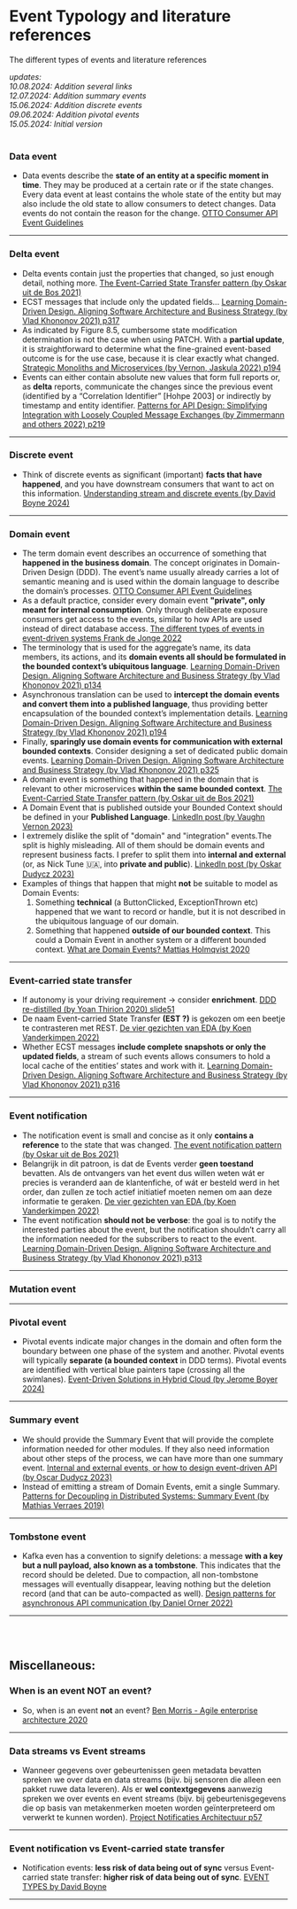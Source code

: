 # Event Typology and literature references
The different types of events and literature references
<br>

*updates:*<br>
*10.08.2024: Addition several links*<br>
*12.07.2024: Addition summary events*<br>
*15.06.2024: Addition discrete events*<br>
*09.06.2024: Addition pivotal events*<br>
*15.05.2024: Initial version*<br>
<br>

### Data event
* Data events describe the **state of an entity at a specific moment in time**. They may be produced at a certain rate or if the state changes. Every data event at least contains the whole state of the entity but may also include the old state to allow consumers to detect changes. Data events do not contain the reason for the change. [OTTO Consumer API Event Guidelines](https://api.otto.de/portal/guidelines/event-guidelines/concepts#data-events)

___


### Delta event
* Delta events contain just the properties that changed, so just enough detail, nothing more. [The Event-Carried State Transfer pattern (by Oskar uit de Bos 2021)](https://itnext.io/the-event-carried-state-transfer-pattern-aae49715bb7f)
* ECST messages that include  only the updated fields... [Learning Domain-Driven Design. Aligning Software Architecture and Business Strategy (by Vlad Khononov 2021) p317](https://www.oreilly.com/library/view/learning-domain-driven-design/9781098100124/)
* As indicated by Figure 8.5, cumbersome state modification determination is not the case when using PATCH. With a **partial update**, it is straightforward to determine what the fine-grained event-based outcome is for the use case, because it is clear exactly what changed. [Strategic Monoliths and Microservices (by Vernon, Jaskula 2022) p194](https://www.informit.com/store/strategic-monoliths-and-microservices-driving-innovation-9780137355464)
* Events can either contain absolute new values that form full reports or, as **delta** reports, communicate the changes since the previous event (identified by a “Correlation Identifier” [Hohpe 2003] or indirectly by timestamp and entity identifier. [Patterns for API Design: Simplifying Integration with Loosely Coupled Message Exchanges (by Zimmermann and others 2022) p219](https://www.informit.com/store/patterns-for-api-design-simplifying-integration-with-9780137670109)

___


### Discrete event
* Think of discrete events as significant (important) **facts that have happened**, and you have downstream consumers that want to act on this information. [Understanding stream and discrete events (by David Boyne 2024)](https://eda-visuals.boyney.io/visuals/understanding-stream-and-discrete-events)

___


### Domain event
* The term domain event describes an occurrence of something that **happened in the business domain**. The concept originates in Domain-Driven Design (DDD). The event’s name usually already carries a lot of semantic meaning and is used within the domain language to describe the domain’s processes. [OTTO Consumer API Event Guidelines](https://api.otto.de/portal/guidelines/event-guidelines/concepts#domain-events)
* As a default practice, consider every domain event **"private", only meant for internal consumption**. Only through deliberate exposure consumers get access to the events, similar to how APIs are used instead of direct database access. [The different types of events in event-driven systems Frank de Jonge 2022](https://blog.frankdejonge.nl/the-different-types-of-events-in-event-driven-systems/)
* The terminology that is used for the aggregate’s name, its data members, its actions, and its **domain events all should be formulated in the bounded context’s ubiquitous language**. [Learning Domain-Driven Design. Aligning Software Architecture and Business Strategy (by Vlad Khononov 2021) p134](https://www.oreilly.com/library/view/learning-domain-driven-design/9781098100124/)
* Asynchronous translation can be used to **intercept the domain events and convert them into a published language**, thus providing better encapsulation of the bounded context’s implementation details. [Learning Domain-Driven Design. Aligning Software Architecture and Business Strategy (by Vlad Khononov 2021) p194](https://www.oreilly.com/library/view/learning-domain-driven-design/9781098100124/)
* Finally, **sparingly use domain events for communication with external bounded contexts**. Consider designing a set of dedicated public domain events. [Learning Domain-Driven Design. Aligning Software Architecture and Business Strategy (by Vlad Khononov 2021) p325](https://www.oreilly.com/library/view/learning-domain-driven-design/9781098100124/)
* A domain event is something that happened in the domain that is relevant to other microservices **within the same bounded context**. [The Event-Carried State Transfer pattern (by Oskar uit de Bos 2021)](https://itnext.io/the-event-carried-state-transfer-pattern-aae49715bb7f)
* A Domain Event that is published outside your Bounded Context should be defined in your **Published Language**. [LinkedIn post (by Vaughn Vernon 2023)](https://www.linkedin.com/posts/vaughnvernon_dddesign-activity-7121926516568911873-Itb9/)
* I extremely dislike the split of "domain" and "integration" events.The split is highly misleading. All of them should be domain events and represent business facts. I prefer to split them into **internal and external** (or, as Nick Tune 🇺🇦, into **private and public**). [LinkedIn post (by Oskar Dudycz 2023)](https://www.linkedin.com/posts/oskardudycz_i-extremely-dislike-the-split-of-domain-activity-7119331094696476672-1x6r/)
* Examples of things that happen that might **not** be suitable to model as Domain Events:
    1. Something **technical** (a ButtonClicked, ExceptionThrown etc) happened that we want to record or handle, but it is not described in the ubiquitous language of our domain.
    2. Something that happened **outside of our bounded context**. This could a Domain Event in another system or a different bounded context. [What are Domain Events? Mattias Holmqvist 2020](https://web.archive.org/web/20221201162409/https://serialized.io/ddd/domain-event/)

___


### Event-carried state transfer
* If autonomy is your driving requirement -> consider **enrichment**. [DDD re-distilled (by Yoan Thirion 2020) slide51](https://speakerdeck.com/thirion/ddd-re-distilled?slide=51)
* De naam Event-carried State Transfer **(EST ?)** is gekozen om een beetje te contrasteren met REST. [De vier gezichten van EDA (by Koen Vanderkimpen 2022)](https://www.smalsresearch.be/de-vier-gezichten-van-eda/)
* Whether ECST messages **include complete snapshots or only the updated fields**, a stream of such events allows consumers to hold a local cache of the entities’ states and work with it. [Learning Domain-Driven Design. Aligning Software Architecture and Business Strategy (by Vlad Khononov 2021) p316](https://www.oreilly.com/library/view/learning-domain-driven-design/9781098100124/)

___


### Event notification
* The notification event is small and concise as it only **contains a reference** to the state that was changed. [The event notification pattern (by Oskar uit de Bos 2021)](https://medium.com/geekculture/the-event-notification-pattern-a62d48519107)
* Belangrijk in dit patroon, is dat de Events verder **geen toestand** bevatten. Als de ontvangers van het event dus willen weten wát er precies is veranderd aan de klantenfiche, of wát er besteld werd in het order, dan zullen ze toch actief initiatief moeten nemen om aan deze informatie te geraken. [De vier gezichten van EDA (by Koen Vanderkimpen 2022)](https://www.smalsresearch.be/de-vier-gezichten-van-eda/)
* The event notification **should not be verbose**: the goal is to notify the interested parties about the event, but the notification shouldn’t carry all the information needed for the subscribers to react to the event. [Learning Domain-Driven Design. Aligning Software Architecture and Business Strategy (by Vlad Khononov 2021) p313](https://www.oreilly.com/library/view/learning-domain-driven-design/9781098100124/)

___



### Mutation event

___


### Pivotal event
* Pivotal events indicate major changes in the domain and often form the boundary between one phase of the system and another. Pivotal events will typically **separate (a bounded context** in DDD terms). Pivotal events are identified with vertical blue painters tape (crossing all the swimlanes). [Event-Driven Solutions in Hybrid Cloud (by Jerome Boyer 2024)](https://jbcodeforce.github.io/eda-studies/event-storming/#concepts)

___


### Summary event
* We should provide the Summary Event that will provide the complete information needed for other modules. If they also need information about other steps of the process, we can have more than one summary event. [Internal and external events, or how to design event-driven API (by Oscar Dudycz 2023)](https://event-driven.io/en/internal_external_events/)
* Instead of emitting a stream of Domain Events, emit a single Summary. [Patterns for Decoupling in Distributed Systems: Summary Event (by Mathias Verraes 2019)](https://verraes.net/2019/05/patterns-for-decoupling-distsys-summary-event/)


___

### Tombstone event
* Kafka even has a convention to signify deletions: a message **with a key but a null payload, also known as a tombstone**. This indicates that the record should be deleted. Due to compaction, all non-tombstone messages will eventually disappear, leaving nothing but the deletion record (and that can be auto-compacted as well). [Design patterns for asynchronous API communication (by Daniel Orner 2022)](https://stackoverflow.blog/2022/07/21/event-driven-topic-design-using-kafka/)


___
<br>
<br>

## Miscellaneous:

### When is an event NOT an event?
* So, when is an event **not** an event? [Ben Morris - Agile enterprise architecture 2020](https://www.ben-morris.com/when-is-an-event-not-an-event/)

___

### Data streams vs Event streams
* Wanneer gegevens over gebeurtenissen geen metadata bevatten spreken we over data en data streams (bijv. bij sensoren die alleen een pakket ruwe data leveren). Als er **wel contextgegevens** aanwezig spreken we over events en event streams (bijv. bij gebeurtenisgegevens die op basis van metakenmerken moeten worden geïnterpreteerd om verwerkt te kunnen worden). [Project Notificaties Architectuur p57](https://github.com/VNG-Realisatie/notificatieservices/blob/main/docs/achtergronddocumentatie/notificatieservices_architectuur.pdf)


___

### Event notification vs Event-carried state transfer
* Notification events: **less risk of data being out of sync** versus Event-carried state transfer: **higher risk of data being out of sync**. [EVENT TYPES by David Boyne](https://eda-visuals.boyney.io/visuals/event-types)


___
